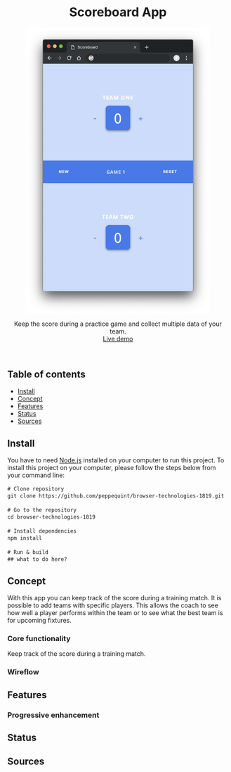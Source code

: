 <div align="center">
	<h1 align='center'>Scoreboard App</h1>
<img align='center' src="./public/src/img/screenshot-application.png" width="420" />
</div>
<p align="center">
	Keep the score during a practice game and collect multiple data of your team.
	<br>
	<a href="#">Live demo</a>
</p>
<br>

## Table of contents

- [Install](#install)
- [Concept](#concept)
- [Features](#features)
- [Status](#status)
- [Sources](#sources)

## Install

You have to need [Node.js](https://nodejs.org/en/download/) installed on your computer to run this project. To install this project on your computer, please follow the steps below from your command line:

```shell
# Clone repository
git clone https://github.com/peppequint/browser-technologies-1819.git

# Go to the repository
cd browser-technologies-1819

# Install dependencies
npm install

# Run & build
## what to do here?

```

## Concept

With this app you can keep track of the score during a training match. It is possible to add teams with specific players. This allows the coach to see how well a player performs within the team or to see what the best team is for upcoming fixtures.

### Core functionality

Keep track of the score during a training match.

### Wireflow

## Features

### Progressive enhancement

## Status

## Sources
